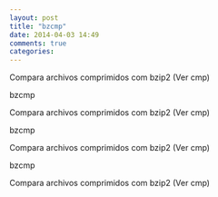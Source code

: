 ```yaml
---
layout: post
title: "bzcmp"
date: 2014-04-03 14:49
comments: true
categories: 
---
```

Compara archivos comprimidos com bzip2 (Ver cmp)

bzcmp

Compara archivos comprimidos com bzip2 (Ver cmp)

bzcmp

Compara archivos comprimidos com bzip2 (Ver cmp)

bzcmp

Compara archivos comprimidos com bzip2 (Ver cmp)

